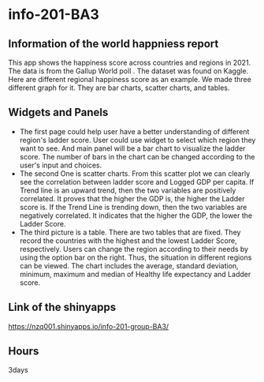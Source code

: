 # info-201-BA3

## Information of the world happniess report
This app shows the happiness score across countries and regions in 2021.
The data is from the Gallup World poll .
The dataset was found on Kaggle.
Here are different regional happiness score as an example.
We made three different graph for it. They are bar charts, scatter charts, and tables.

## Widgets and Panels
* The first page could help user have a better understanding of different region's ladder score. User could use widget to select which region they want to see. And main panel will be a bar chart to visualize the ladder score. The number of bars in the chart can be changed according to the user's input and choices.
* The second One is scatter charts. From this scatter plot we can clearly see the correlation between ladder score and Logged GDP per capita. If Trend line is an upward trend, then the two variables are positively correlated. It proves that the higher the GDP is, the higher the Ladder score is. If the Trend Line is trending down, then the two variables are negatively correlated. It indicates that the higher the GDP, the lower the Ladder Score.
* The third picture is a table. There are two tables that are fixed. They record the countries with the highest and the lowest Ladder Score, respectively. Users can change the region according to their needs by using the option bar on the right. Thus, the situation in different regions can be viewed. The chart includes the average, standard deviation, minimum, maximum and median of Healthy life expectancy and Ladder score.

## Link of the shinyapps
https://nzq001.shinyapps.io/info-201-group-BA3/

## Hours
3days
